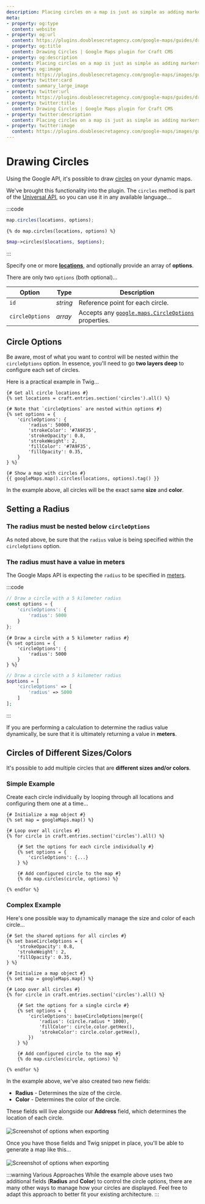 ```yaml
---
description: Placing circles on a map is just as simple as adding markers. You can easily control the size and color of each circle.
meta:
- property: og:type
  content: website
- property: og:url
  content: https://plugins.doublesecretagency.com/google-maps/guides/drawing-circles/
- property: og:title
  content: Drawing Circles | Google Maps plugin for Craft CMS
- property: og:description
  content: Placing circles on a map is just as simple as adding markers. You can easily control the size and color of each circle.
- property: og:image
  content: https://plugins.doublesecretagency.com/google-maps/images/guides/circles-map.png
- property: twitter:card
  content: summary_large_image
- property: twitter:url
  content: https://plugins.doublesecretagency.com/google-maps/guides/drawing-circles/
- property: twitter:title
  content: Drawing Circles | Google Maps plugin for Craft CMS
- property: twitter:description
  content: Placing circles on a map is just as simple as adding markers. You can easily control the size and color of each circle.
- property: twitter:image
  content: https://plugins.doublesecretagency.com/google-maps/images/guides/circles-map.png
---
```


# Drawing Circles

Using the Google API, it's possible to draw [circles](https://developers.google.com/maps/documentation/javascript/examples/circle-simple) on your dynamic maps.

We've brought this functionality into the plugin. The `circles` method is part of the [Universal API](/dynamic-maps/universal-methods/#circles-locations-options), so you can use it in any available language...

:::code
```js
map.circles(locations, options);
```
```twig
{% do map.circles(locations, options) %}
```
```php
$map->circles($locations, $options);
```
:::

Specify one or more [**locations**](/dynamic-maps/locations/), and optionally provide an array of **options**.

There are only two `options` (both optional)...

| Option          | Type     | Description |
|-----------------|----------|-------------|
| `id`            | _string_ | Reference point for each circle. |
| `circleOptions` | _array_  | Accepts any [`google.maps.CircleOptions`](https://developers.google.com/maps/documentation/javascript/reference/polygon#CircleOptions) properties. |

## Circle Options

Be aware, most of what you want to control will be nested within the `circleOptions` option. In essence, you'll need to go **two layers deep** to configure each set of circles.

Here is a practical example in Twig...

```twig
{# Get all circle locations #}
{% set locations = craft.entries.section('circles').all() %}

{# Note that `circleOptions` are nested within options #}
{% set options = {
    'circleOptions': {
        'radius': 50000,
        'strokeColor': '#7A9F35',
        'strokeOpacity': 0.8,
        'strokeWeight': 2,
        'fillColor': '#7A9F35',
        'fillOpacity': 0.35,
    }
} %}

{# Show a map with circles #}
{{ googleMaps.map().circles(locations, options).tag() }}
```

In the example above, all circles will be the exact same **size** and **color**.

## Setting a Radius

### The radius must be nested below `circleOptions`

As noted above, be sure that the `radius` value is being specified within the `circleOptions` option.

### The radius must have a value in meters

The Google Maps API is expecting the `radius` to be specified in [meters](https://developers.google.com/maps/documentation/javascript/shapes#circles).

:::code
```js
// Draw a circle with a 5 kilometer radius
const options = {
    'circleOptions': {
        'radius': 5000
    }
};
```
```twig
{# Draw a circle with a 5 kilometer radius #}
{% set options = {
    'circleOptions': {
        'radius': 5000
    }
} %}
```
```php
// Draw a circle with a 5 kilometer radius
$options = [
    'circleOptions' => [
        'radius' => 5000
    ]
];
```
:::

If you are performing a calculation to determine the radius value dynamically, be sure that it is ultimately returning a value in **meters**.

## Circles of Different Sizes/Colors

It's possible to add multiple circles that are **different sizes and/or colors**.

### Simple Example

Create each circle individually by looping through all locations and configuring them one at a time...

```twig
{# Initialize a map object #}
{% set map = googleMaps.map() %}

{# Loop over all circles #}
{% for circle in craft.entries.section('circles').all() %}
    
    {# Set the options for each circle individually #}
    {% set options = {
        'circleOptions': {...}
    } %}

    {# Add configured circle to the map #}
    {% do map.circles(circle, options) %}

{% endfor %}
```

### Complex Example

Here's one possible way to dynamically manage the size and color of each circle...

```twig
{# Set the shared options for all circles #}
{% set baseCircleOptions = {
    'strokeOpacity': 0.8,
    'strokeWeight': 2,
    'fillOpacity': 0.35,
} %}

{# Initialize a map object #}
{% set map = googleMaps.map() %}

{# Loop over all circles #}
{% for circle in craft.entries.section('circles').all() %}

    {# Set the options for a single circle #}
    {% set options = {
        'circleOptions': baseCircleOptions|merge({
            'radius': (circle.radius * 1000),
            'fillColor': circle.color.getHex(),
            'strokeColor': circle.color.getHex(),
        })
    } %}

    {# Add configured circle to the map #}
    {% do map.circles(circle, options) %}

{% endfor %}
```

In the example above, we've also created two new fields:

 - **Radius** - Determines the size of the circle.
 - **Color** - Determines the color of the circle.

These fields will live alongside our **Address** field, which determines the location of each circle.

<img class="dropshadow" :src="$withBase('/images/guides/circles-fields.png')" alt="Screenshot of options when exporting" style="max-width:578px; margin-top:4px;">

Once you have those fields and Twig snippet in place, you'll be able to generate a map like this...

<img class="dropshadow" :src="$withBase('/images/guides/circles-map.png')" alt="Screenshot of options when exporting" style="max-width:650px; margin-top:4px;">

:::warning Various Approaches
While the example above uses two additional fields (**Radius** and **Color**) to control the circle options, there are many other ways to manage how your circles are displayed. Feel free to adapt this approach to better fit your existing architecture.
:::
